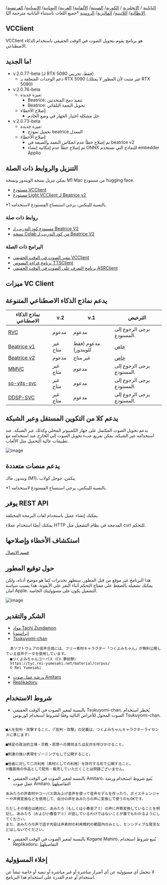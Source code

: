 [اليابانية](/README.md) /
[الإنجليزية](/docs_i18n/README_en.md) /
[الكورية](/docs_i18n/README_ko.md)/
[الصينية](/docs_i18n/README_zh.md)/
[الألمانية](/docs_i18n/README_de.md)/
[العربية](/docs_i18n/README_ar.md)/
[اليونانية](/docs_i18n/README_el.md)/
[الإسبانية](/docs_i18n/README_es.md)/
[الفرنسية](/docs_i18n/README_fr.md)/
[الإيطالية](/docs_i18n/README_it.md)/
[اللاتينية](/docs_i18n/README_la.md)/
[الماليزية](/docs_i18n/README_ms.md)/
[الروسية](/docs_i18n/README_ru.md)
*جميع اللغات باستثناء اليابانية مترجمة آليًا.

## VCClient

VCClient هو برنامج يقوم بتحويل الصوت في الوقت الحقيقي باستخدام الذكاء الاصطناعي.

## ما الجديد!

* v.2.0.77-beta (لـ RTX 5090 فقط، تجريبي)
  * دعم الوحدات المتعلقة بـ RTX 5090 (غير مثبت لأن المطور لا يمتلك RTX 5090)
* v.2.0.76-beta
  * ميزة جديدة:
    * Beatrice: تنفيذ دمج المتحدثين
    * Beatrice: تحويل النغمة التلقائي
  * إصلاح الأخطاء:
    * حل مشكلة اختيار الجهاز في وضع الخادم
* v.2.0.73-beta
  * ميزة جديدة:
    * تحميل نموذج beatrice المعدل
  * إصلاح الأخطاء:
    * تم إصلاح خطأ عدم انعكاس النغمة والصيغة في beatrice v2
    * تم إصلاح خطأ عدم إمكانية إنشاء ONNX للنماذج التي تستخدم embedder Applio

## التنزيل والروابط ذات الصلة

يمكن تنزيل نسخة الويندوز ونسخة M1 Mac من مستودع hugging face.

* [مستودع VCClient](https://huggingface.co/wok000/vcclient000/tree/main)
* [مستودع Light VCClient لـ Beatrice v2](https://huggingface.co/wok000/light_vcclient_beatrice/tree/main)

*1 بالنسبة للينكس، يرجى استنساخ المستودع لاستخدامه.

### روابط ذات صلة

* [مستودع كود التدريب لـ Beatrice V2](https://huggingface.co/fierce-cats/beatrice-trainer)
* [نسخة Colab من كود التدريب لـ Beatrice V2](https://github.com/w-okada/beatrice-trainer-colab)

### البرامج ذات الصلة

* [مغير الصوت في الوقت الحقيقي VCClient](https://github.com/w-okada/voice-changer)
* [برنامج قراءة النصوص TTSClient](https://github.com/w-okada/ttsclient)
* [برنامج التعرف على الصوت في الوقت الحقيقي ASRClient](https://github.com/w-okada/asrclient)

## ميزات VC Client

## يدعم نماذج الذكاء الاصطناعي المتنوعة

| نماذج الذكاء الاصطناعي                                                                                                     | v.2       | v.1                  | الترخيص                                                                                 |
| ------------------------------------------------------------------------------------------------------------ | --------- | -------------------- | ------------------------------------------------------------------------------------------ |
| [RVC ](https://github.com/RVC-Project/Retrieval-based-Voice-Conversion-WebUI/blob/main/docs/jp/README.ja.md) | مدعوم | مدعوم            | يرجى الرجوع إلى المستودع.                                                             |
| [Beatrice v1](https://prj-beatrice.com/)                                                                     | غير متاح       | مدعوم (فقط للويندوز) | [خاص](https://github.com/w-okada/voice-changer/tree/master/server/voice_changer/Beatrice) |
| [Beatrice v2](https://prj-beatrice.com/)                                                                     | مدعوم | غير متاح                  | [خاص](https://huggingface.co/wok000/vcclient_model/blob/main/beatrice_v2_beta/readme.md)  |
| [MMVC](https://github.com/isletennos/MMVC_Trainer)                                                           | غير متاح       | مدعوم            | يرجى الرجوع إلى المستودع.                                                             |
| [so-vits-svc](https://github.com/svc-develop-team/so-vits-svc)                                               | غير متاح       | مدعوم            | يرجى الرجوع إلى المستودع.                                                             |
| [DDSP-SVC](https://github.com/yxlllc/DDSP-SVC)                                                               | غير متاح       | مدعوم            | يرجى الرجوع إلى المستودع.                                                             |

## يدعم كلا من التكوين المستقل وعبر الشبكة

يدعم تحويل الصوت المكتمل على جهاز الكمبيوتر المحلي وكذلك عبر الشبكة.
عند استخدامه عبر الشبكة، يمكن تفريغ عبء تحويل الصوت إلى الخارج عند استخدامه مع تطبيقات عالية التحميل مثل الألعاب.

![image](https://user-images.githubusercontent.com/48346627/206640768-53f6052d-0a96-403b-a06c-6714a0b7471d.png)

## يدعم منصات متعددة

ويندوز، ماك (M1)، ينكس، جوجل كولاب

*1 بالنسبة للينكس، يرجى استنساخ المستودع لاستخدامه.

## يوفر REST API

يمكنك إنشاء عميل باستخدام لغات البرمجة المختلفة.

يمكنك أيضًا استخدام عملاء HTTP المدمجة في نظام التشغيل مثل curl للتحكم.

## استكشاف الأخطاء وإصلاحها

[قسم الاتصال](tutorials/trouble_shoot_communication_ja.md)

## حول توقيع المطور

هذا البرنامج غير موقع من قبل المطور. ستظهر تحذيرات كما هو موضح أدناه، ولكن يمكنك تشغيله بالضغط على مفتاح التحكم أثناء النقر على الأيقونة. هذا بسبب سياسة أمان Apple. التشغيل يكون على مسؤوليتك الخاصة.

![image](https://user-images.githubusercontent.com/48346627/212567711-c4a8d599-e24c-4fa3-8145-a5df7211f023.png)

## الشكر والتقدير

* [مواد Tachi Zundamon](https://seiga.nicovideo.jp/seiga/im10792934)
* [إيراستويا](https://www.irasutoya.com/)
* [Tsukuyomi-chan](https://tyc.rei-yumesaki.net/)

```
  本ソフトウェアの音声合成には、フリー素材キャラクター「つくよみちゃん」が無料公開している音声データを使用しています。
  ■つくよみちゃんコーパス（CV.夢前黎）
  https://tyc.rei-yumesaki.net/material/corpus/
  © Rei Yumesaki
```

* [ورشة عمل صوت Amitaro](https://amitaro.net/)
* [Replikadoru](https://kikyohiroto1227.wixsite.com/kikoto-utau)

## شروط الاستخدام

* بالنسبة لمغير الصوت في الوقت الحقيقي Tsukuyomi-chan، يُحظر استخدام الصوت المحول للأغراض التالية وفقًا لشروط استخدام كوربوس Tsukuyomi-chan.

```

■人を批判・攻撃すること。（「批判・攻撃」の定義は、つくよみちゃんキャラクターライセンスに準じます）

■特定の政治的立場・宗教・思想への賛同または反対を呼びかけること。

■刺激の強い表現をゾーニングなしで公開すること。

■他者に対して二次利用（素材としての利用）を許可する形で公開すること。
※鑑賞用の作品として配布・販売していただくことは問題ございません。
```

* بالنسبة لمغير الصوت في الوقت الحقيقي Amitaro، يُتبع شروط استخدام ورشة عمل صوت Amitaro. التفاصيل[هنا](https://amitaro.net/voice/faq/#index_id6)

```
あみたろの声素材やコーパス読み上げ音声を使って音声モデルを作ったり、ボイスチェンジャーや声質変換などを使用して、自分の声をあみたろの声に変換して使うのもOKです。

ただしその場合は絶対に、あみたろ（もしくは小春音アミ）の声に声質変換していることを明記し、あみたろ（および小春音アミ）が話しているわけではないことが誰でもわかるようにしてください。
また、あみたろの声で話す内容は声素材の利用規約の範囲内のみとし、センシティブな発言などはしないでください。
```

* بالنسبة لمغير الصوت في الوقت الحقيقي Kogane Mahiro، يُتبع شروط استخدام Replikadoru. التفاصيل[هنا](https://kikyohiroto1227.wixsite.com/kikoto-utau/ter%EF%BD%8Ds-of-service)

## إخلاء المسؤولية

لا نتحمل أي مسؤولية عن أي أضرار مباشرة أو غير مباشرة أو تبعية أو خاصة تنشأ عن استخدام أو عدم القدرة على استخدام هذا البرنامج.
